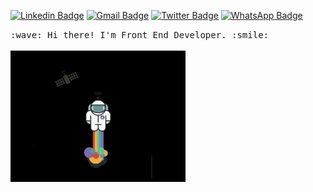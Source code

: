 [![Linkedin Badge](http://img.shields.io/badge/-gabrielgomesferraz-blue?style=flat-square&logo=Linkedin&logoColor=white&link=https://www.linkedin.com/in/gabrielgomesferraz)](https://www.linkedin.com/in/gabrielgomesferraz/) [![Gmail Badge](https://img.shields.io/badge/-gabrielgomes639@gmail.com-c14438?style=flat-square&logo=Gmail&logoColor=white&link=mailto:gabrielgomes639@gmail.com)](mailto:gabrielgomes639@gmail.com) [![Twitter Badge](http://img.shields.io/badge/-gabrielgomesferraz-deepskyblue?style=flat-square&logo=Twitter&logoColor=white&link=https://twitter.com/gabrielhgferraz)](https://twitter.com/gabrielhgferraz) [![WhatsApp Badge](http://img.shields.io/badge/-gabrielgomesferraz-parakeet?style=flat-square&logo=WhatsApp&logoColor=white&link=https://wa.me/5543996881871)](https://wa.me/5543996881871)

<p>
  <samp>
    :wave: Hi there! I'm Front End Developer. :smile:
  </samp>
  <br>
  <br>
  <img width="280px" src="https://raw.githubusercontent.com/gabrielgomesferraz/gabrielgomesferraz/master/assets/images/rainbow_rocketman.gif" />
</p>
